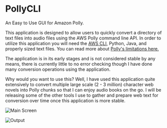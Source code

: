 # PollyCLI
An Easy to Use GUI for Amazon Polly.

This application is designed to allow users to quickly convert a directory of text files into audio files using the AWS Polly command line API.  In order to utilize this application you will need the [AWS CLI](https://docs.aws.amazon.com/polly/latest/dg/getting-started-cli.html "AWS CLI"), Python, Java, and properly sized text files. You can read more about 
[Polly's limitations here.](https://docs.aws.amazon.com/polly/latest/dg/limits.html)

The application is in its early stages and is not considered stable by any means, there is currently little to no error checking though I have done many conversion operations using the application.

Why would you want to use this?  Well, I have used this application quite extensively to convert multiple large scale (2 - 3 million) character web novels into Polly chunks so that I can enjoy audio books on the go.  I will be releasing some of the other tools I use to gather and prepare web text for conversion over time once this application is more stable.


![Main Screen](https://i.imgur.com/LWpGeSH.png) 

![Output](https://i.imgur.com/2fmBoSN.png)



